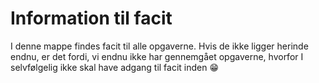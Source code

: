 # Information til facit
I denne mappe findes facit til alle opgaverne. Hvis de ikke ligger herinde endnu, er det fordi, vi endnu ikke har gennemgået opgaverne, hvorfor I selvfølgelig ikke skal have adgang til facit inden 😁